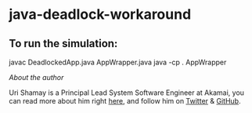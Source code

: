 java-deadlock-workaround
========================

To run the simulation:
----------------------------------------------------------------
javac DeadlockedApp.java AppWrapper.java
java -cp . AppWrapper


*About the author*


Uri Shamay is a Principal Lead System Software Engineer at Akamai, you can read more about him right [here](http://cmpxchg16.me/), and follow him on [Twitter](https://twitter.com/cmpxchg16) & [GitHub](https://github.com/cmpxchg16).
